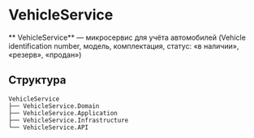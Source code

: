 # VehicleService

** VehicleService** — микросервис для учёта автомобилей (Vehicle identification number, модель, комплектация, статус: «в наличии», «резерв», «продан»)

## Структура

```
VehicleService
├── VehicleService.Domain
├── VehicleService.Application
├── VehicleService.Infrastructure
└── VehicleService.API      
```
